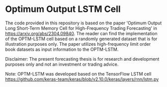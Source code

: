 # Optimum Output LSTM Cell

The code provided in this repository is based on the paper 'Optimum Output Long Short-Term Memory Cell for High-Frequency Trading Forecasting' in https://arxiv.org/abs/2304.09840.
The reader can find the implementation of the OPTM-LSTM cell based on a randomly generated dataset that is for illustration purposes only.
The paper utilizes high-frequency limit order book datasets as input information to the OPTM-LSTM.

Disclaimer: The present forecasting thesis is for research and development purposes only and not an investment or trading advice. 

Note: OPTM-LSTM was developed based on the TensorFlow LSTM cell https://github.com/keras-team/keras/blob/v2.10.0/keras/layers/rnn/lstm.py
